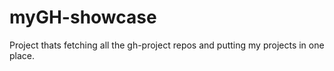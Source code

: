 # myGH-showcase
Project thats fetching all the gh-project repos and putting my projects in one place. 
